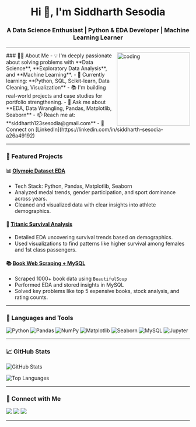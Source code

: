 <h1 align="center">Hi 👋, I'm Siddharth Sesodia</h1>
<h3 align="center">A Data Science Enthusiast | Python & EDA Developer | Machine Learning Learner</h3>

---
<img align='right' alt='coding' width=200 src='https://encrypted-tbn0.gstatic.com/images?q=tbn:ANd9GcSpn0tEIzsZp7K6KfDG_Aj0X_1vD4R_ZI2ZzQ&s'>
### 👨‍💻 About Me
- 💡 I'm deeply passionate about solving problems with **Data Science**, **Exploratory Data Analysis**, and **Machine Learning**.
- 🧠 Currently learning: **Python, SQL, Scikit-learn, Data Cleaning, Visualization**
- 📚 I'm building real-world projects and case studies for portfolio strengthening.
- 💬 Ask me about **EDA, Data Wrangling, Pandas, Matplotlib, Seaborn**
- 📫 Reach me at: **siddharth123sesodia@gmail.com**
- 🔗 Connect on [LinkedIn](https://linkedin.com/in/siddharth-sesodia-a26a49192)

---

### 🚀 Featured Projects

#### 📊 [Olympic Dataset EDA](https://github.com/siddharth-sys/Olympic-EDA)
- Tech Stack: Python, Pandas, Matplotlib, Seaborn
- Analyzed medal trends, gender participation, and sport dominance across years.
- Cleaned and visualized data with clear insights into athlete demographics.

#### 🚢 [Titanic Survival Analysis](https://github.com/siddharth-sys/Titanic-EDA)
- Detailed EDA uncovering survival trends based on demographics.
- Used visualizations to find patterns like higher survival among females and 1st class passengers.

#### 📚 [Book Web Scraping + MySQL](https://github.com/siddharth-sys/Book-Scraper-MySQL)
- Scraped 1000+ book data using `BeautifulSoup`
- Performed EDA and stored insights in MySQL
- Solved key problems like top 5 expensive books, stock analysis, and rating counts.

---

### 🧰 Languages and Tools

![Python](https://img.shields.io/badge/Python-3776AB?logo=python&logoColor=white)
![Pandas](https://img.shields.io/badge/Pandas-150458?logo=pandas)
![NumPy](https://img.shields.io/badge/Numpy-013243?logo=numpy)
![Matplotlib](https://img.shields.io/badge/Matplotlib-ffffff?logo=matplotlib)
![Seaborn](https://img.shields.io/badge/Seaborn-2E8BC0?logo=seaborn)
![MySQL](https://img.shields.io/badge/MySQL-00758F?logo=mysql&logoColor=white)
![Jupyter](https://img.shields.io/badge/Jupyter-F37626?logo=jupyter&logoColor=white)

---

### 📈 GitHub Stats

<p align="left">
  <img src="https://github-readme-stats.vercel.app/api?username=siddharth-sys&show_icons=true&locale=en" alt="GitHub Stats" />
</p>

<p align="left">
  <img src="https://github-readme-stats.vercel.app/api/top-langs?username=siddharth-sys&show_icons=true&locale=en&layout=compact" alt="Top Languages" />
</p>

---

### 🔗 Connect with Me
<a href="https://linkedin.com/in/siddharth-sesodia-a26a49192"><img src="https://img.shields.io/badge/LinkedIn-blue?logo=linkedin" /></a>
<a href="https://kaggle.com/siddharth sesodia"><img src="https://img.shields.io/badge/Kaggle-20BEFF?logo=kaggle" /></a>
<a href="mailto:siddharth123sesodia@gmail.com"><img src="https://img.shields.io/badge/Gmail-red?logo=gmail" /></a>

---
